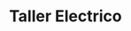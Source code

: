 ---
title: "Taller Electrico"
url: /la-paz-el-alto/taller-electrico/
shop: reparación de automóviles
---